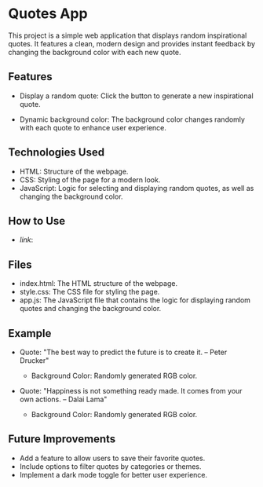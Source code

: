 
# Quotes App

This project is a simple web application that displays random inspirational quotes. It features a clean, modern design and provides instant feedback by changing the background color with each new quote.


## Features

- Display a random quote: Click the button to generate a new inspirational quote.

- Dynamic background color: The background color changes randomly with each quote to enhance user experience.


## Technologies Used

- HTML: Structure of the webpage.
- CSS: Styling of the page for a modern look.
- JavaScript: Logic for selecting and displaying random quotes, as well as changing the background color.
## How to Use

- *link*:
## Files


- index.html: The HTML structure of the webpage.
- style.css: The CSS file for styling the page.
- app.js: The JavaScript file that contains the logic for displaying random quotes and changing the background color.
## Example

- Quote: "The best way to predict the future is to create it. – Peter Drucker"
   - Background Color: Randomly generated RGB color.
   
- Quote: "Happiness is not something ready made. It comes from your own actions. – Dalai Lama"
   - Background Color: Randomly generated RGB color.
## Future Improvements

- Add a feature to allow users to save their favorite quotes.
- Include options to filter quotes by categories or themes.
- Implement a dark mode toggle for better user experience.